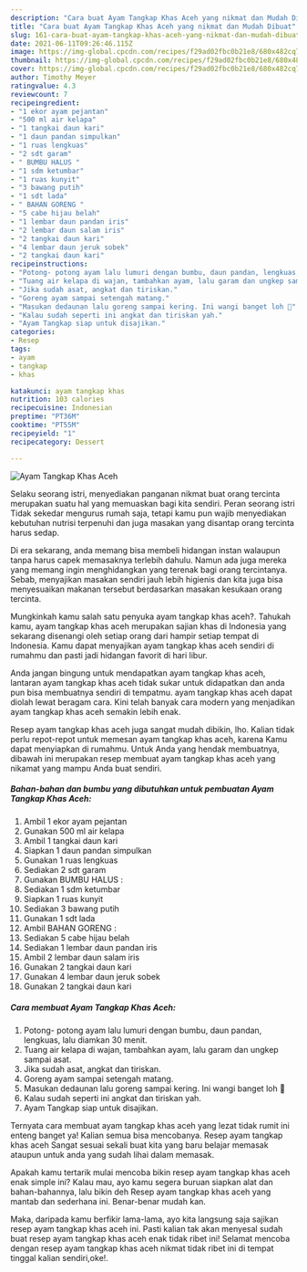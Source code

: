 ```yaml
---
description: "Cara buat Ayam Tangkap Khas Aceh yang nikmat dan Mudah Dibuat"
title: "Cara buat Ayam Tangkap Khas Aceh yang nikmat dan Mudah Dibuat"
slug: 161-cara-buat-ayam-tangkap-khas-aceh-yang-nikmat-dan-mudah-dibuat
date: 2021-06-11T09:26:46.115Z
image: https://img-global.cpcdn.com/recipes/f29ad02fbc0b21e8/680x482cq70/ayam-tangkap-khas-aceh-foto-resep-utama.jpg
thumbnail: https://img-global.cpcdn.com/recipes/f29ad02fbc0b21e8/680x482cq70/ayam-tangkap-khas-aceh-foto-resep-utama.jpg
cover: https://img-global.cpcdn.com/recipes/f29ad02fbc0b21e8/680x482cq70/ayam-tangkap-khas-aceh-foto-resep-utama.jpg
author: Timothy Meyer
ratingvalue: 4.3
reviewcount: 7
recipeingredient:
- "1 ekor ayam pejantan"
- "500 ml air kelapa"
- "1 tangkai daun kari"
- "1 daun pandan simpulkan"
- "1 ruas lengkuas"
- "2 sdt garam"
- " BUMBU HALUS "
- "1 sdm ketumbar"
- "1 ruas kunyit"
- "3 bawang putih"
- "1 sdt lada"
- " BAHAN GORENG "
- "5 cabe hijau belah"
- "1 lembar daun pandan iris"
- "2 lembar daun salam iris"
- "2 tangkai daun kari"
- "4 lembar daun jeruk sobek"
- "2 tangkai daun kari"
recipeinstructions:
- "Potong- potong ayam lalu lumuri dengan bumbu, daun pandan, lengkuas, lalu diamkan 30 menit."
- "Tuang air kelapa di wajan, tambahkan ayam, lalu garam dan ungkep sampai asat."
- "Jika sudah asat, angkat dan tiriskan."
- "Goreng ayam sampai setengah matang."
- "Masukan dedaunan lalu goreng sampai kering. Ini wangi banget loh 🥰"
- "Kalau sudah seperti ini angkat dan tiriskan yah."
- "Ayam Tangkap siap untuk disajikan."
categories:
- Resep
tags:
- ayam
- tangkap
- khas

katakunci: ayam tangkap khas 
nutrition: 103 calories
recipecuisine: Indonesian
preptime: "PT36M"
cooktime: "PT55M"
recipeyield: "1"
recipecategory: Dessert

---
```



![Ayam Tangkap Khas Aceh](https://img-global.cpcdn.com/recipes/f29ad02fbc0b21e8/680x482cq70/ayam-tangkap-khas-aceh-foto-resep-utama.jpg)

Selaku seorang istri, menyediakan panganan nikmat buat orang tercinta merupakan suatu hal yang memuaskan bagi kita sendiri. Peran seorang istri Tidak sekedar mengurus rumah saja, tetapi kamu pun wajib menyediakan kebutuhan nutrisi terpenuhi dan juga masakan yang disantap orang tercinta harus sedap.

Di era  sekarang, anda memang bisa membeli hidangan instan walaupun tanpa harus capek memasaknya terlebih dahulu. Namun ada juga mereka yang memang ingin menghidangkan yang terenak bagi orang tercintanya. Sebab, menyajikan masakan sendiri jauh lebih higienis dan kita juga bisa menyesuaikan makanan tersebut berdasarkan masakan kesukaan orang tercinta. 



Mungkinkah kamu salah satu penyuka ayam tangkap khas aceh?. Tahukah kamu, ayam tangkap khas aceh merupakan sajian khas di Indonesia yang sekarang disenangi oleh setiap orang dari hampir setiap tempat di Indonesia. Kamu dapat menyajikan ayam tangkap khas aceh sendiri di rumahmu dan pasti jadi hidangan favorit di hari libur.

Anda jangan bingung untuk mendapatkan ayam tangkap khas aceh, lantaran ayam tangkap khas aceh tidak sukar untuk didapatkan dan anda pun bisa membuatnya sendiri di tempatmu. ayam tangkap khas aceh dapat diolah lewat beragam cara. Kini telah banyak cara modern yang menjadikan ayam tangkap khas aceh semakin lebih enak.

Resep ayam tangkap khas aceh juga sangat mudah dibikin, lho. Kalian tidak perlu repot-repot untuk memesan ayam tangkap khas aceh, karena Kamu dapat menyiapkan di rumahmu. Untuk Anda yang hendak membuatnya, dibawah ini merupakan resep membuat ayam tangkap khas aceh yang nikamat yang mampu Anda buat sendiri.

<!--inarticleads1-->

##### Bahan-bahan dan bumbu yang dibutuhkan untuk pembuatan Ayam Tangkap Khas Aceh:

1. Ambil 1 ekor ayam pejantan
1. Gunakan 500 ml air kelapa
1. Ambil 1 tangkai daun kari
1. Siapkan 1 daun pandan simpulkan
1. Gunakan 1 ruas lengkuas
1. Sediakan 2 sdt garam
1. Gunakan  BUMBU HALUS :
1. Sediakan 1 sdm ketumbar
1. Siapkan 1 ruas kunyit
1. Sediakan 3 bawang putih
1. Gunakan 1 sdt lada
1. Ambil  BAHAN GORENG :
1. Sediakan 5 cabe hijau belah
1. Sediakan 1 lembar daun pandan iris
1. Ambil 2 lembar daun salam iris
1. Gunakan 2 tangkai daun kari
1. Gunakan 4 lembar daun jeruk sobek
1. Gunakan 2 tangkai daun kari




<!--inarticleads2-->

##### Cara membuat Ayam Tangkap Khas Aceh:

1. Potong- potong ayam lalu lumuri dengan bumbu, daun pandan, lengkuas, lalu diamkan 30 menit.
1. Tuang air kelapa di wajan, tambahkan ayam, lalu garam dan ungkep sampai asat.
1. Jika sudah asat, angkat dan tiriskan.
1. Goreng ayam sampai setengah matang.
1. Masukan dedaunan lalu goreng sampai kering. Ini wangi banget loh 🥰
1. Kalau sudah seperti ini angkat dan tiriskan yah.
1. Ayam Tangkap siap untuk disajikan.




Ternyata cara membuat ayam tangkap khas aceh yang lezat tidak rumit ini enteng banget ya! Kalian semua bisa mencobanya. Resep ayam tangkap khas aceh Sangat sesuai sekali buat kita yang baru belajar memasak ataupun untuk anda yang sudah lihai dalam memasak.

Apakah kamu tertarik mulai mencoba bikin resep ayam tangkap khas aceh enak simple ini? Kalau mau, ayo kamu segera buruan siapkan alat dan bahan-bahannya, lalu bikin deh Resep ayam tangkap khas aceh yang mantab dan sederhana ini. Benar-benar mudah kan. 

Maka, daripada kamu berfikir lama-lama, ayo kita langsung saja sajikan resep ayam tangkap khas aceh ini. Pasti kalian tak akan menyesal sudah buat resep ayam tangkap khas aceh enak tidak ribet ini! Selamat mencoba dengan resep ayam tangkap khas aceh nikmat tidak ribet ini di tempat tinggal kalian sendiri,oke!.

